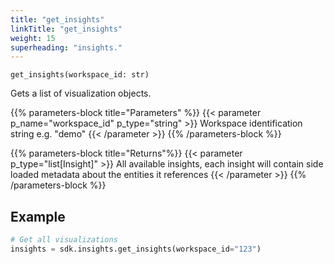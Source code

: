 ```yaml
---
title: "get_insights"
linkTitle: "get_insights"
weight: 15
superheading: "insights."
---
```


``get_insights(workspace_id: str)``

Gets a list of visualization objects.

{{% parameters-block  title="Parameters" %}}
{{< parameter p_name="workspace_id" p_type="string" >}}
Workspace identification string e.g. "demo"
{{< /parameter >}}
{{% /parameters-block %}}

{{% parameters-block title="Returns"%}}
{{< parameter p_type="list[Insight]" >}}
All available insights, each insight will contain side loaded metadata about the entities it references
{{< /parameter >}}
{{% /parameters-block %}}

## Example

```python
# Get all visualizations
insights = sdk.insights.get_insights(workspace_id="123")
```
